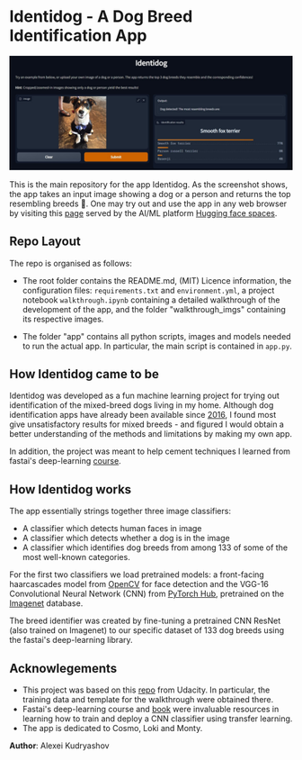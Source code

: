 # Identidog - A Dog Breed Identification App

![app_screenshot](walkthrough_imgs/app_screenshot.jpg)

This is the main repository for the app Identidog. As the screenshot shows, the app takes an input image showing a dog or a person and returns the top resembling breeds 🐶. One may try out and use the app in any web browser by visiting this [page](https://huggingface.co/spaces/alexeikud/identidog) served by the AI/ML platform [Hugging face spaces](https://huggingface.co/).

## Repo Layout
The repo is organised as follows:

- The root folder contains the README.md, (MIT) Licence information, the configuration files: ``requirements.txt`` and ``environment.yml``, a project notebook ``walkthrough.ipynb`` containing a detailed walkthrough of the development of the app, and the folder "walkthrough_imgs" containing its respective images.

- The folder "app" contains all python scripts, images and models needed to run the actual app. In particular, the main script is contained in ``app.py``.

## How Identidog came to be
Identidog was developed as a fun machine learning project for trying out identification of the mixed-breed dogs living in my home. Although dog identification apps have already been available since [2016](https://news.microsoft.com/features/fetch-new-microsoft-garage-app-uses-artificial-intelligence-to-name-that-breed/), I found most give unsatisfactory results for mixed breeds - and figured I would obtain a better understanding of the methods and limitations by making my own app.

In addition, the project was meant to help cement techniques I learned from fastai's deep-learning [course](https://course.fast.ai/).

## How Identidog works
The app essentially strings together three image classifiers:

- A classifier which detects human faces in image
- A classifier which detects whether a dog is in the image
- A classifier which identifies dog breeds from among 133 of some of the most well-known categories.

For the first two classifiers we load pretrained models: a front-facing haarcascades model from [OpenCV](https://github.com/opencv/opencv[) for face detection and the VGG-16 Convolutional Neural Network (CNN) from [PyTorch Hub](https://pytorch.org/hub/), pretrained on the [Imagenet](https://www.image-net.org/) database.

The breed identifier was created by fine-tuning a pretrained CNN ResNet (also trained on Imagenet) to our specific dataset of 133 dog breeds using the fastai's deep-learning library.

## Acknowlegements
- This project was based on this [repo](https://github.com/udacity/deep-learning-v2-pytorch/tree/master/project-dog-classification) from Udacity. In particular, the training data and template for the walkthrough were obtained there.
- Fastai's deep-learning course and [book](https://github.com/fastai/fastbook) were invaluable resources in learning how to train and deploy a CNN classifier using transfer learning.
- The app is dedicated to Cosmo, Loki and Monty.

**Author**: Alexei Kudryashov
